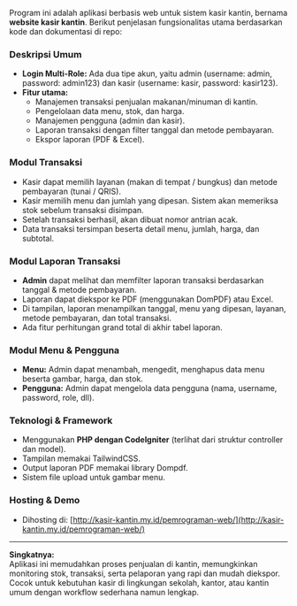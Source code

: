 Program ini adalah aplikasi berbasis web untuk sistem kasir kantin, bernama **website kasir kantin**. Berikut penjelasan fungsionalitas utama berdasarkan kode dan dokumentasi di repo:

### Deskripsi Umum
- **Login Multi-Role:** Ada dua tipe akun, yaitu admin (username: admin, password: admin123) dan kasir (username: kasir, password: kasir123).
- **Fitur utama:** 
  - Manajemen transaksi penjualan makanan/minuman di kantin.
  - Pengelolaan data menu, stok, dan harga.
  - Manajemen pengguna (admin dan kasir).
  - Laporan transaksi dengan filter tanggal dan metode pembayaran.
  - Ekspor laporan (PDF & Excel).

### Modul Transaksi
- Kasir dapat memilih layanan (makan di tempat / bungkus) dan metode pembayaran (tunai / QRIS).
- Kasir memilih menu dan jumlah yang dipesan. Sistem akan memeriksa stok sebelum transaksi disimpan.
- Setelah transaksi berhasil, akan dibuat nomor antrian acak.
- Data transaksi tersimpan beserta detail menu, jumlah, harga, dan subtotal.

### Modul Laporan Transaksi
- **Admin** dapat melihat dan memfilter laporan transaksi berdasarkan tanggal & metode pembayaran.
- Laporan dapat diekspor ke PDF (menggunakan DomPDF) atau Excel.
- Di tampilan, laporan menampilkan tanggal, menu yang dipesan, layanan, metode pembayaran, dan total transaksi.
- Ada fitur perhitungan grand total di akhir tabel laporan.

### Modul Menu & Pengguna
- **Menu:** Admin dapat menambah, mengedit, menghapus data menu beserta gambar, harga, dan stok.
- **Pengguna:** Admin dapat mengelola data pengguna (nama, username, password, role, dll).

### Teknologi & Framework
- Menggunakan **PHP dengan CodeIgniter** (terlihat dari struktur controller dan model).
- Tampilan memakai TailwindCSS.
- Output laporan PDF memakai library Dompdf.
- Sistem file upload untuk gambar menu.

### Hosting & Demo
- Dihosting di: [http://kasir-kantin.my.id/pemrograman-web/](http://kasir-kantin.my.id/pemrograman-web/)

---

**Singkatnya:**  
Aplikasi ini memudahkan proses penjualan di kantin, memungkinkan monitoring stok, transaksi, serta pelaporan yang rapi dan mudah diekspor. Cocok untuk kebutuhan kasir di lingkungan sekolah, kantor, atau kantin umum dengan workflow sederhana namun lengkap.
